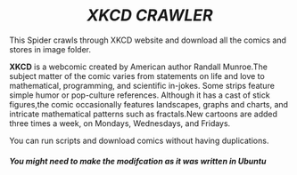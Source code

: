 <h1 align ="CENTER"><i>XKCD CRAWLER</i></h1>
<p>This Spider crawls through XKCD website and download all the comics and stores in image folder.</p>
<p><b>XKCD</b> is a webcomic created by American author Randall Munroe.The subject matter of the comic varies from statements on life and love to mathematical, programming, and scientific in-jokes. Some strips feature simple humor or pop-culture references. Although it has a cast of stick figures,the comic occasionally features landscapes, graphs and charts, and intricate mathematical patterns such as fractals.New cartoons are added three times a week, on Mondays, Wednesdays, and Fridays.</p>

<p>You can run scripts and download comics without having duplications.</p>

<h5>You might need to make the modifcation as it was written in Ubuntu</h5>
